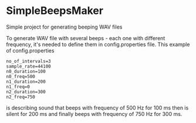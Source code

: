 # SimpleBeepsMaker
Simple project for generating beeping WAV files 

To generate WAV file with several beeps - each one with different frequency, it's needed to define them in config.properties file.
This example of config.properties
```
no_of_intervals=3
sample_rate=44100
n0_duration=100
n0_freq=500
n1_duration=200
n1_freq=0
n2_duration=300
n2_freq=750
```
is describing sound that beeps with frequency of 500 Hz for 100 ms then is silent for 200 ms and finally beeps with frequency of 750 Hz for 300 ms.
